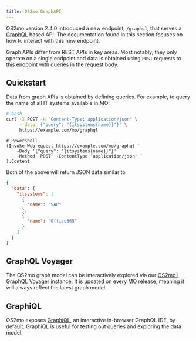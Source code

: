 ```yaml
---
title: OS2mo GraphAPI
---
```


OS2mo version 2.4.0 introduced a new endpoint, `/graphql`, that serves a [GraphQL](https://graphql.org/) based API. The documentation found in this section focuses on how to interact with this new endpoint.

Graph APIs differ from REST APIs in key areas. Most notably, they only operate on a single endpoint and data is obtained using `POST` requests to this endpoint with queries in the request body.


## Quickstart
Data from graph APIs is obtained by defining queries. For example, to query the name of all IT systems available in MO:

```bash
# bash
curl -X POST -H "Content-Type: application/json" \
     --data '{"query": "{itsystems{name}}"}' \
     https://example.com/mo/graphql
```
```pwsh
# Powershell
(Invoke-Webrequest https://example.com/mo/graphql `
    -Body '{"query": "{itsystems{name}}"}' `
    -Method 'POST' -ContentType 'application/json' `
).Content
```

Both of the above will return JSON data similar to

```json
{
  "data": {
    "itsystems": [
      {
        "name": "SAP"
      },
      {
        "name": "Office365"
      }
    ]
  }
}
```


## GraphQL Voyager
The OS2mo graph model can be interactively explored via our [OS2mo | GraphQL Voyager](voyager.html) instance. It is updated on every MO release, meaning it will always reflect the latest graph model.

## GraphiQL
OS2mo exposes [GraphiQL](https://github.com/graphql/graphiql/tree/main/packages/graphiql), an interactive in-browser GraphQL IDE, by default. GraphiQL is useful for testing out queries and exploring the data model.
